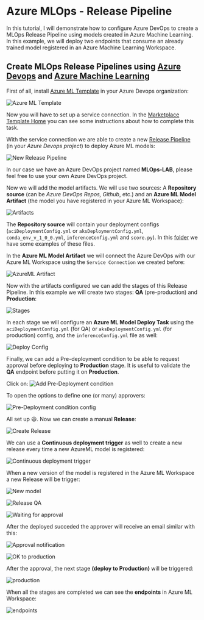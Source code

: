 # Azure MLOps - Release Pipeline
In this tutorial, I will demonstrate how to configure Azure DevOps to create a MLOps Release Pipeline using models created in Azure Machine Learning. In this example, we will deploy two endpoints that consume an already trained model registered in an Azure Machine Learning Workspace.

## Create MLOps Release Pipelines using [Azure Devops](https://dev.azure.com/) and [Azure Machine Learning](https://azure.microsoft.com/pt-br/services/machine-learning/)

First of all, install [Azure ML Template](https://marketplace.visualstudio.com/items?itemName=ms-air-aiagility.vss-services-azureml&targetId=09d19ee8-b94a-4f99-a763-11cc0fe1a111&utm_source=vstsproduct&utm_medium=ExtHubManageList) in your Azure Devops organization:  

![Azure ML Template](images/azureml-template.PNG?raw=true)

Now you will have to set up a service connection. In the [Marketplace Template Home](https://marketplace.visualstudio.com/items?itemName=ms-air-aiagility.vss-services-azureml&targetId=09d19ee8-b94a-4f99-a763-11cc0fe1a111&utm_source=vstsproduct&utm_medium=ExtHubManageList) you can see some instructions about how to complete this task.

With the service connection we are able to create a new [Release Pipeline](https://docs.microsoft.com/en-us/azure/devops/pipelines/release/?view=azure-devops) (in your *Azure Devops project*) to deploy Azure ML models:

![New Release Pipeline](images/new-release-pipeline.PNG?raw=true)

In our case we have an Azure DevOps project named **MLOps-LAB**, please feel free to use your own Azure DevOps project.

Now we will add the model artifacts. We will use two sources: A **Repository source** (can be *Azure DevOps Repos, Github*, etc.) and an **Azure ML Model Artifact** (the model you have registered in your Azure ML Workspace):

![Artifacts](images/artifacts.PNG?raw=true)

The **Repository source** will contain your deployment configs (`aciDeploymentConfig.yml` or `aksDeploymentConfig.yml`, `conda_env_v_1_0_0.yml`, `inferenceConfig.yml` and `score.py`). In this [folder](https://github.com/lfbraz/azure-mlops/tree/master/azureml/config) we have some examples of these files.  

In the **Azure ML Model Artifact** we will connect the Azure DevOps with our Azure ML Workspace using the `Service Connection` we created before:

![AzureML Artifact](images/add-azureml-artifact.jpg?raw=true)

Now with the artifacts configured we can add the stages of this Release Pipeline. In this example we will create two stages: **QA** (pre-production) and **Production**:

![Stages](images/stages.PNG?raw=true)

In each stage we will configure an **Azure ML Model Deploy Task** using the `aciDeploymentConfig.yml` (for QA) or `aksDeploymentConfig.yml` (for production) config, and the `inferenceConfig.yml` file as well:

![Deploy Config](images/azureml-deploy-task.PNG?raw=true)

Finally, we can add a Pre-deployment condition to be able to request approval before deploying to **Production** stage. It is useful to validate the **QA** endpoint before putting it on **Production**.

Click on:
![Add Pre-Deployment condition](images/add-pre-deployment-condition.PNG?raw=true)

To open the options to define one (or many) approvers:

![Pre-Deployment condition config](images/pre-deployment-condition-config.PNG?raw=true)

All set up 😃. Now we can create a manual **Release**:

![Create Release](images/create-release.PNG?raw=true)

We can use a **Continuous deployment trigger** as well to create a new release every time a new AzureML model is registered: 

![Continuous deployment trigger](images/continuous-deployment.PNG?raw=true)

When a new version of the model is registered in the Azure ML Workspace a new Release will be trigger:

![New model](images/new-registered-model.PNG?raw=true)

![Release QA](images/release-qa.PNG?raw=true)

![Waiting for approval](images/waiting-for-approval.PNG?raw=true)

After the deployed succeded the approver will receive an email similar with this:

![Approval notification](images/approver-notification.PNG?raw=true)

![OK to production](images/approval-OK.PNG?raw=true)

After the approval, the next stage **(deploy to Production)** will be triggered:

![production](images/release-prod.PNG?raw=true)

When all the stages are completed we can see the **endpoints** in Azure ML Workspace:

![endpoints](images/ml-endpoints.PNG?raw=true)

